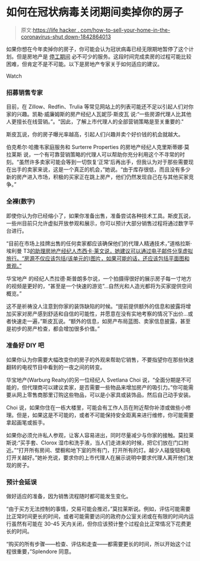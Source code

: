 # 如何在冠状病毒关闭期间卖掉你的房子

> 原文:[https://life hacker . com/how-to-sell-your-home-in-the-coronavirus-shut down-1842864013](https://lifehacker.com/how-to-sell-your-home-during-the-coronavirus-shutdown-1842864013)

如果你想在今年卖掉你的房子，你可能会认为冠状病毒已经无限期地暂停了这个计划。但是房地产是 [停工期间](https://www.cisa.gov/publication/guidance-essential-critical-infrastructure-workforce) 必不可少的服务。这段时间完成卖房的过程可能比较困难，但肯定不是不可能。以下是房地产专家关于如何适应的建议。

Watch

### 招募销售专家

目前，在 Zillow、Redfin、Trulia 等常见网站上的列表可能还不足以引起人们对你家的兴趣。凯勒·威廉姆斯的房产经纪人瓦妮莎·斯皮瓦 说:“一些房源代理人比其他人更擅长在线营销。”。"因此，了解上市代理人的全部营销策略是至关重要的."

斯皮瓦说，你的房子曝光率越高，引起人们兴趣并卖个好价钱的机会就越大。

伯克希尔·哈撒韦家庭服务和 Surterre Properties 的房地产经纪人克里斯蒂娜·莫拉莱斯 说，一个有可靠营销策略的代理人可以帮助你充分利用这个不寻常的时刻。“虽然许多卖家可能会等到一切恢复‘正常’后再出手，但我认为对于那些需要现在出手的卖家来说，这是一个真正的机会，”她说。“由于库存很低，而且没有多少新的房产进入市场，积极的买家正在跳上房产，他们仍然发现自己在与其他买家竞争。”

### 全裸(数字)

即使你认为你已经缩小了，如果你准备出售，准备尝试各种技术工具。斯皮瓦说，一些州目前只允许虚拟开放参观和展示，你可以预计大部分销售过程将通过数字平台进行。

“目前在市场上挂牌出售的任何卖家都应该确保他们的代理人精通技术，”道格拉斯·埃利曼 T3[的助理房地产经纪人杰西卡·莱文说，她建议可以通过电子邮件分享虚拟旅行。“房源不仅应该包括(该单元的)图片，如果可能的话，还应该包括平面图和景观。”](https://www.elliman.com/newyorkcity/associate/527-a-551-jesl/jessica-levine)

华宝地产 的经纪人杰拉德·斯普朗多尔说，一个拍摄得很好的展示房子每一寸地方的视频是更好的，“甚至是一个快速的游览”...自然光和人造光都将为买家提供空间概览。”

这不是祈祷没人注意到你家的装饰缺陷的时候。“提前提供额外的信息和披露将增加买家对房产感到舒适和自信的可能性，并愿意在没有实地考察的情况下出价...或者快速走一遍，”斯皮瓦说。“额外的信息，如房产布局蓝图、卖家信息披露，甚至是初步的房产检查，都会增加很多价值。”

### 准备好 DIY 吧

如果你认为你需要大幅改变你的房子的外观来帮助它销售，不要指望你在那些快速翻转的电视节目中看到的一夜之间的转变。

华宝地产(Warburg Realty)的另一位经纪人 Svetlana Choi 说，“全面分期是不可能的，但代理商可以建议卖家，是否需要一些物品来增加房产的吸引力。”你可能需要从网上零售商那里订购这些物品，可以是小家具或装饰品，然后自己动手安装。

Choi 说，如果你住在一栋大楼里，可能会有工作人员在附近帮你补漆或做些小修理。但是，如果这是不可能的，或者不可能保持安全距离来进行维修，你可能需要拿起画笔或扳手。

如果你必须允许私人参观，让客人容易进出，同时尽量减少与你家的接触。莫拉莱斯说:“买手套、Clorox 湿巾和洗手液，当人们走进来的时候，把它们放在门口附近。”“打开所有房间、壁橱和地下室的所有门，打开所有的灯。越少人碰旋钮和电灯开关越好。”她补充说，要求你的上市代理人在展示说明中要求代理人离开他们发现的房子。

### 预计会延误

做好适应的准备，因为销售流程随时都可能发生变化。

“由于买方无法控制的事情，交易可能会推迟，”莫拉莱斯说。例如，评估可能需要比正常时间更长的时间，或者可能需要访问的政府办公室关闭或在有限的时间内运行虽然有可能在 30-45 天内关闭，但你应该预计整个过程会比正常情况下花费更长的时间。

“购买的所有步骤——检查、评估和走查——都需要更长的时间，所以开始这个过程很重要，”Splendore 同意。